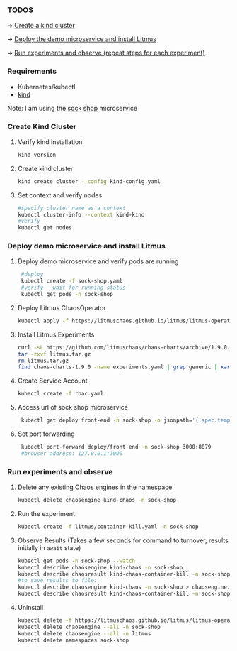 ### TODOS
 ➜ [Create a kind cluster](#create-kind-cluster)

 ➜ [Deploy the demo microservice and install Litmus](#deploy-demo-microservice-and-install-litmus)

 ➜ [Run experiments and observe (repeat steps for each experiment)](#run-experiments-and-observe)

### Requirements
- Kubernetes/kubectl  
- [kind](https://kind.sigs.k8s.io/docs/user/quick-start/)

Note: I am using the [sock shop](https://github.com/microservices-demo/microservices-demo) microservice

### Create Kind Cluster

1. Verify kind installation
    ```BASH
    kind version
    ```
2. Create kind cluster

   ```BASH
   kind create cluster --config kind-config.yaml 
   ```
3. Set context and verify nodes
   
    ```BASH
    #specify cluster name as a context
    kubectl cluster-info --context kind-kind
    #verify
    kubectl get nodes
    ```

### Deploy demo microservice and install Litmus

1. Deploy demo microservice and verify pods are running 
   
   ```BASH
    #deploy
    kubectl create -f sock-shop.yaml
    #verify - wait for running status
    kubectl get pods -n sock-shop
    ```
2. Deploy Litmus ChaosOperator

    ```BASH
    kubectl apply -f https://litmuschaos.github.io/litmus/litmus-operator-v1.9.0.yaml
    ```
3. Install Litmus Experiments 

    ```BASH
    curl -sL https://github.com/litmuschaos/chaos-charts/archive/1.9.0.tar.gz -o litmus.tar.gz
    tar -zxvf litmus.tar.gz
    rm litmus.tar.gz
    find chaos-charts-1.9.0 -name experiments.yaml | grep generic | xargs kubectl apply -n sock-shop -f
    ```
4. Create Service Account

   ```BASH
   kubectl create -f rbac.yaml
   ```
5. Access url of sock shop microservice
   
    ```BASH
     kubectl get deploy front-end -n sock-shop -o jsonpath='{.spec.template.spec.containers[?(@.name == "front-end")].ports[0].containerPort}'
    ```

6. Set port forwarding 
   
   ```BASH
    kubectl port-forward deploy/front-end -n sock-shop 3000:8079
    #browser address: 127.0.0.1:3000
    ```

### Run experiments and observe 

1. Delete any existing Chaos engines in the namespace

    ```BASH
    kubectl delete chaosengine kind-chaos -n sock-shop
    ```

2. Run the experiment 

   ```BASH
   kubectl create -f litmus/container-kill.yaml -n sock-shop
   ```
3. Observe Results (Takes a few seconds for command to turnover, results initially in `await` state)
   
     ```BASH
    kubectl get pods -n sock-shop --watch
     kubectl describe chaosengine kind-chaos -n sock-shop
    kubectl describe chaosresult kind-chaos-container-kill -n sock-shop
     #to save results to file: 
    kubectl describe chaosengine kind-chaos -n sock-shop > chaosengine.txt
    kubectl describe chaosresult kind-chaos-container-kill -n sock-shop > chaosresult.txt
    ```
4. Uninstall
   
    ```BASH
    kubectl delete -f https://litmuschaos.github.io/litmus/litmus-operator-v1.9.0.yaml
    kubectl delete chaosengine --all -n sock-shop
    kubectl delete chaosengine --all -n litmus
    kubectl delete namespaces sock-shop
    ```

